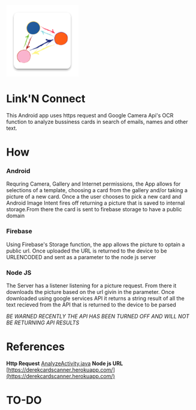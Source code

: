 
![LOGO](https://github.com/Dr-D12345/Link-N-Connect/blob/master/app/src/main/res/mipmap-xxxhdpi/ic_launcher.png)
# Link'N Connect
This Android app uses https request and Google Camera Api's OCR function to analyze bussiness cards in search of emails, names and other text.

# How
### Android
Requring Camera, Gallery and Internet permissions, the App allows for selections of a template, choosing a card from the gallery and/or taking a picture of a new card. Once a the user chooses to pick a new card and Android Image Intent fires off returning a picture that is saved to internal storage.From there the card is sent to firebase storage to have a public domain
### Firebase
Using Firebase's Storage function, the app allows the picture to optain a public url. Once uploaded the URL is returned to the device to be URLENCODED and sent as a parameter to the node js server
### Node JS
The Server has a listener listening for a picture request. From there it downloads the picture based on the url givin in the parameter. Once downloaded using google services API it returns a string result of all the text recieved from the API that is returned to the device to be parsed

*BE WARNED RECENTLY THE API HAS BEEN TURNED OFF AND WILL NOT BE RETURNING API RESULTS*


# References
**Http Request** [AnalyzeActivity.java](https://github.com/Dr-D12345/Link-N-Connect/blob/master/app/src/main/java/com/google/sample/cloudvision/AnalyzeActivity.java)
**Node js URL** [https://derekcardscanner.herokuapp.com/](https://derekcardscanner.herokuapp.com/)

# TO-DO







